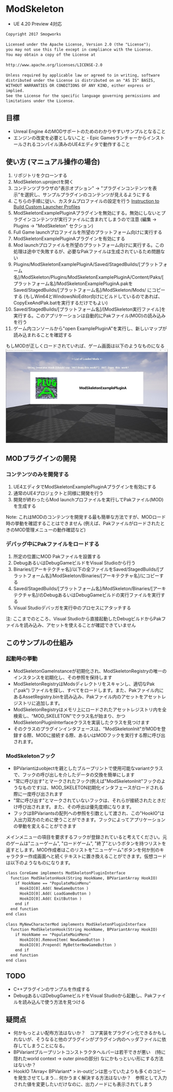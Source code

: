 # ModSkeleton

- UE 4.20 Preview 4対応

```
Copyright 2017 Smogworks

Licensed under the Apache License, Version 2.0 (the "License");
you may not use this file except in compliance with the License.
You may obtain a copy of the License at

http://www.apache.org/licenses/LICENSE-2.0

Unless required by applicable law or agreed to in writing, software
distributed under the License is distributed on an "AS IS" BASIS,
WITHOUT WARRANTIES OR CONDITIONS OF ANY KIND, either express or implied.
See the License for the specific language governing permissions and
limitations under the License.
```

## 目標

- Unreal Engine 4のMODサポートのためのわかりやすいサンプルとなること
- エンジンの改変を必要としないこと - Epic Gamesランチャーからインストールされるコンパイル済みのUE4エディタで動作すること

## 使い方 (マニュアル操作の場合)

1. リポジトリをクローンする
1. ModSkeleton.uprojectを開く
1. コンテンツブラウザの"表示オプション" -> "プラグインコンテンツを表示"を選択し、サンプルプラグインのコンテンツが見えるようにする
1. こちらの手順に従い、カスタムプロファイルの設定を行う [Instruction to Build Custom Launcher Profiles](doc/build_profiles/build_profiles.md)
1. ModSkeletonExamplePluginAプラグインを無効にする。無効にしないとプラグインコンテンツが実行ファイルに含まれてしまうので注意 (編集 -> Plugins -> "ModSkeleton" セクション)
1. Full Game launchプロファイルを所望のプラットフォーム向けに実行する
1. ModSkeletonExamplePluginAプラグインを有効にする
1. Mod launchプロファイルを所望のプラットフォーム向けに実行する。この処理は途中で失敗するが、必要なPakファイルは生成されているため問題ない
1. Plugins/ModSkeletonExamplePluginA/Saved/StagedBuilds/[プラットフォーム名]/ModSkeleton/Plugins/ModSkeletonExamplePluginA/Content/Paks/[プラットフォーム名]/ModSkeletonExamplePluginA.pakをSaved/StagedBuilds/[プラットフォーム名]/ModSkeleton/Mods/ にコピーする (もしWin64とWindowsNoEditor向けにビルドしているのであれば、CopyExeAndPak.batを実行するだけでもよい)
1. Saved/StagedBuilds/[プラットフォーム名]/[ModSkeleton実行ファイル]を実行する。このアプリケーションは自動的にPakファイル(MOD)の読み込みを行う
1. ゲーム内コンソールから"open ExamplePluginA"を実行し、新しいマップが読み込まれることを確認する

もしMODが正しくロードされていれば、ゲーム画面は以下のようなものになる
![MOD loaded](MODLoaded.jpg)

## MODプラグインの開発

### コンテンツのみを開発する

1. UE4エディタでModSkeletonExamplePluginAプラグインを有効にする
1. 通常のUE4プロジェクトと同様に開発を行う
1. 開発が終わったらMod launchプロファイルを実行してPakファイル(MOD)を生成する

Note: これはMODのコンテンツを開発する最も簡単な方法ですが、MODロード時の挙動を確認することはできません (例えば、PakファイルがロードされたときのMOD管理メニューの動作確認など)

### デバッグ中にPakファイルをロードする

1. 所定の位置にMOD Pakファイルを設置する
1. DebugあるいはDebugGameビルドをVisual Studioから行う
1. Binaries/[アーキテクチャ名]/以下の全ファイルをSaved/StagedBuilds/[プラットフォーム名]/ModSkeleton/Binaries/[アーキテクチャ名]/にコピーする
1. Saved/StagedBuilds/[プラットフォーム名]/ModSkeleton/Binaries/[アーキテクチャ名]/のDebugあるいはDebugGameビルドの実行ファイルを実行する
1. Visual Studioデバッガを実行中のプロセスにアタッチする

注: ここまでのところ、Visual Studioから直接起動したDebugビルドからPakファイルを読み込み、アセットを使えることが確認できていません

## このサンプルの仕組み

### 起動時の挙動

- ModSkeletonGameInstanceが初期化され、ModSkeletonRegistryの唯一のインスタンスを初期化し、その参照を保持します
- ModSkeletonRegistryはModsディレクトリをスキャンし、適切なPak (".pak") ファイルを探し、すべてをロードします。また、Pakファイル内にあるAssetRegistry.binを読み込み、Pakファイル内のアセットをアセットレジストリに追加します。
- ModSkeletonRegistryはメモリ上にロードされたアセットレジストリ内を全検索し、"MOD_SKELETON"でクラス名が始まり、かつModSkeletonPluginInterfaceクラスを実装したクラスを見つけます
- そのクラスのプラグインインタフェースは、"ModSkeletonInit"がMODを登録する際、MODに接続する際、あるいはMODフックを実行する際に呼び出されます。

### ModSkeletonフック

- BPVariantはuobjectを親としたブループリントで使用可能なvariantクラスで、フックの呼び出しを介したデータの交換を簡単にします
- ”常に呼び出す"とマークされたフック(例えば"ModSkeletonInit"フックのようなものです)は、MOD_SKELETON初期化インタフェースがロードされる際に一度呼び出されます
- "常に呼び出す"とマークされていないフックは、それらが接続されたときだけ呼び出されます。また、その呼出は優先度順になります。
- フックはBPVariantsの配列への参照を引数として渡され、この"HookIO"は入出力双方のために使うことができます。フックによってアプリケーションの挙動を変えることができます

メインメニューの項目を要求するフックが登録されていると考えてください。元のゲームは"ニューゲーム", "ロードゲーム", "終了"というボタンを持つリストを返すとします。MOD作成者はこのリストを"ニューゲーム"ボタンを何か別のキャラクター作成画面へと続くテキストに置き換えることができます。仮想コードは以下のようなものになります。

```
class CoreGame implements ModSkeletonPluginInterface
  function ModSkeletonHook(String HookName, BPVariantArray HookIO)
    if HookName == "PopulateMainMenu"
      HookIO[0].Add( NewGameButton )
      HookIO[0].Add( LoadGameButton )
      HookIO[0].Add( ExitButton )
    end if
  end function
end class

class MyNewCharacterMod implements ModSkeletonPluginInterface
  function ModSkeletonHook(String HookName, BPVariantArray HookIO)
    if HookName == "PopulateMainMenu"
      HookIO[0].RemoveItem( NewGameButton )
      HookIO[0].Prepend( MyBetterNewGameButton )
    end if
  end function
end class
```

## TODO

- C++プラグインのサンプルを作成する
- DebugあるいはDebugGameビルドをVisual Studioから起動し、Pakファイルを読み込んで使う方法を見つける

## 疑問点

- 何かもっとよい配布方法はないか？　コア実装をプラグイン化できるかもしれないが、そうなると他のプラグインがプラグイン内のヘッダファイルに依存してしまうことになる。
- BPVariantブループリントコンストラクタヘルパーは若干できが悪い　(特に隠れたworld context -> outer pinsの部分) なにかもっといい形にする方法はないか？
- HookIO TArray< BPVariant* > in-outピンは思っていたよりも多くのコピーを発生させてしまう... 何かうまく解決する方法はないか？　参照として入力された値を変更したいだけなのに、出力ノードにも表示されてしまう
